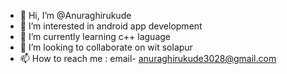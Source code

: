 - 👋 Hi, I’m @Anuraghirukude
- 👀 I’m interested in android app development
- 🌱 I’m currently learning c++ laguage
- 💞️ I’m looking to collaborate on wit solapur 
- 📫 How to reach me : email- anuraghirukude3028@gmail.com

<!---
Anuraghirukude/Anuraghirukude is a ✨ special ✨ repository because its `README.md` (this file) appears on your GitHub profile.
You can click the Preview link to take a look at your changes.
--->
